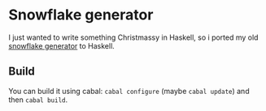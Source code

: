 Snowflake generator
===================

I just wanted to write something Christmassy in Haskell, so i ported my old
[snowflake generator](http://github.com/dmand/js-snowflakes) to Haskell.

Build
------

You can build it using cabal: `cabal configure` (maybe `cabal update`) and then `cabal build`.
